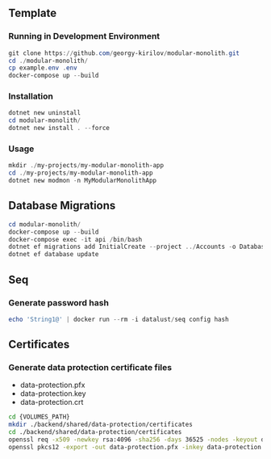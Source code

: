 ## Template

### Running in Development Environment
```powershell
git clone https://github.com/georgy-kirilov/modular-monolith.git
cd ./modular-monolith/
cp example.env .env
docker-compose up --build
```

### Installation
```powershell
dotnet new uninstall
cd modular-monolith/
dotnet new install . --force
```
### Usage
```powershell
mkdir ./my-projects/my-modular-monolith-app
cd ./my-projects/my-modular-monolith-app
dotnet new modmon -n MyModularMonolithApp
```

## Database Migrations

```powershell
cd modular-monolith/
docker-compose up --build
docker-compose exec -it api /bin/bash
dotnet ef migrations add InitialCreate --project ../Accounts -o Database/Migrations
dotnet ef database update
```

## Seq

### Generate password hash
```powershell
echo 'String1@' | docker run --rm -i datalust/seq config hash
```

## Certificates

### Generate data protection certificate files
- data-protection.pfx
- data-protection.key
- data-protection.crt

```bash
cd {VOLUMES_PATH}
mkdir ./backend/shared/data-protection/certificates
cd ./backend/shared/data-protection/certificates
openssl req -x509 -newkey rsa:4096 -sha256 -days 36525 -nodes -keyout data-protection.key -out data-protection.crt -subj "/CN=local"
openssl pkcs12 -export -out data-protection.pfx -inkey data-protection.key -in data-protection.crt
```

